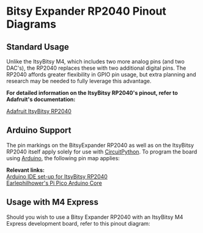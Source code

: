 # Bitsy Expander RP2040 Pinout Diagrams
## Standard Usage
Unlike the ItsyBitsy M4, which includes two more analog pins (and two DAC's), the RP2040 replaces these with two additional digital pins. The RP2040 affords greater flexibility in GPIO pin usage, but extra planning and research may be needed to fully leverage this advantage.

**For detailed information on the ItsyBitsy RP2040's pinout, refer to Adafruit's documentation:**  

[Adafruit ItsyBitsy RP2040](https://learn.adafruit.com/adafruit-itsybitsy-rp2040)


## Arduino Support
The pin markings on the BitsyExpander RP2040 as well as on the ItsyBitsy RP2040 itself apply solely for use with [CircuitPython](https://circuitpython.org/board/adafruit_itsybitsy_rp2040/). To program the board using [Arduino](https://learn.adafruit.com/adafruit-itsybitsy-rp2040/arduino-ide-setup), the following pin map applies:

**Relevant links:**  
[Arduino IDE set-up for ItsyBitsy RP2040](https://learn.adafruit.com/adafruit-itsybitsy-rp2040/arduino-ide-setup)  
[Earlephilhower's Pi Pico Arduino Core](https://github.com/earlephilhower/arduino-pico/#arduino-pico)  

## Usage with M4 Express

Should you wish to use a Bitsy Expander RP2040 with an ItsyBitsy M4 Express development board, refer to this pinout diagram:
